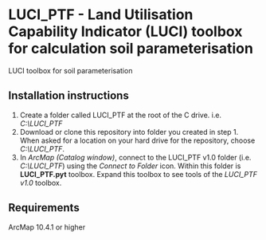 # LUCI_PTF - Land Utilisation Capability Indicator (LUCI) toolbox for calculation soil parameterisation
LUCI toolbox for soil parameterisation

## Installation instructions
1. Create a folder called LUCI_PTF at the root of the C drive. i.e. *C:\LUCI_PTF*
2. Download or clone this repository into folder you created in step 1. When asked for a location on your hard drive for the repository, choose *C:\LUCI_PTF*.
3. In *ArcMap (Catalog window)*, connect to the LUCI_PTF v1.0 folder (i.e. *C:\LUCI_PTF*) using the *Connect to Folder* icon. Within this folder is **LUCI_PTF.pyt** toolbox. Expand this toolbox to see tools of the *LUCI_PTF v1.0* toolbox.

## Requirements
ArcMap 10.4.1 or higher